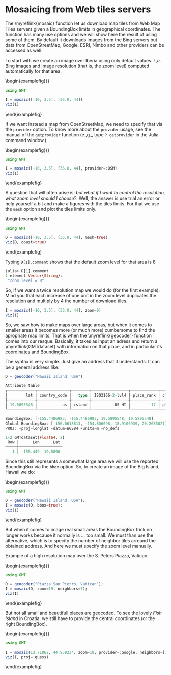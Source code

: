 # Mosaicing from Web tiles servers

The \myreflink{mosaic} function let us download map tiles from Web Map Tiles servers given a BoundingBox limits
in geographical coordinates. The function has many use options and we will show here the result of using
some of them. By default it downloads images from the Bing servers but data from OpenStreetMap, Google, ESRI, 
Nimbo and other providers can be accessed as well.

To start with we create an image over Iberia using only default values. _i.,e._ Bing images and image resolution
(that is, the zoom level) computed automatically for that area.

\begin{examplefig}{}
```julia
using GMT

I = mosaic([-10, 3.5], [36.0, 44])
viz(I)
```
\end{examplefig}

If we want instead a map from OpenStreetMap, we need to specify that via the `provider` option. To know more
about the `provider` usage, see the manual of the ``getprovider`` function (e.,g._ type ``? getprovider``
in the Julia command window.)

\begin{examplefig}{}
```julia
using GMT

I = mosaic([-10, 3.5], [36.0, 44], provider=:OSM)
viz(I)
```
\end{examplefig}

A question that will often arise is: _but what if I want to control the resolution, what zoom level should I choose?_.
Well, the answer is use trial an error or help yourself a bit and make a figures with the tiles limits. For that we
use the `mesh` option and plot the tiles limits only.

\begin{examplefig}{}
```julia
using GMT

D = mosaic([-10, 3.5], [36.0, 44], mesh=true)
viz(D, coast=true)
```
\end{examplefig}

Typing `D[1].comment` shows that the default zoom level for that area is 8

```julia
julia> D[1].comment
1-element Vector{String}:
 "Zoom level = 8"`
```

So, if we want a twice resolution map we would do (for the first example). Mind you that each increase of one unit
in the zoom level duplicates the resolution and multiply by 4 the number of download tiles.

```julia
I = mosaic([-10, 3.5], [36.0, 44], zoom=9)
viz(I)
```

So, we saw how to make maps over large areas, but when it comes to smaller areas it becomes more (or much more)
cumbersome to find the apropriate map limits. That is when the \myreflink{geocoder} function comes into our resque.
Basically, it takes as input an adress and return a \myreflink{GMTdataset} with information on that place, and in
particular its coordinates and BoundingBox.

The syntax is very simple. Just give an address that it understands. It can be a general address like:

```julia
D = geocoder("Hawaii Island, USA")

Attribute table
┌────────────┬──────────────┬────────┬────────────────┬────────────┬───────┬────────────────────┬──────────────┬────────┬──────────┬───────
│        lat │ country_code │   type │ ISO3166-2-lvl4 │ place_rank │ class │         importance │          lon │  state │ osm_type │ addr ⋯
├────────────┼──────────────┼────────┼────────────────┼────────────┼───────┼────────────────────┼──────────────┼────────┼──────────┼───────
│ 19.5895548 │           us │ island │          US-HI │         17 │ place │ 0.5331294636028157 │ -155.4486983 │ Hawaii │ relation │      ⋯
└────────────┴──────────────┴────────┴────────────────┴────────────┴───────┴────────────────────┴──────────────┴────────┴──────────┴───────
                                                                                                                          8 columns omitted
BoundingBox: [-155.4486983, -155.4486983, 19.5895548, 19.5895548]
Global BoundingBox: [-156.0618813, -154.806698, 18.9106939, 20.2685021]
PROJ: +proj=longlat +datum=WGS84 +units=m +no_defs

1×2 GMTdataset{Float64, 2}
 Row │      Lon      Lat
─────┼───────────────────
   1 │ -155.449  19.5896
```

Since this still represents a somewhat large area we will use the reported BoundingBox via the `bbox` option. So, to create
an image of the Big Island, Hawaii we do:

\begin{examplefig}{}
```julia
using GMT

D = geocoder("Hawaii Island, USA");
I = mosaic(D, bbox=true);
viz(I)
```
\end{examplefig}

But when it comes to image real small areas the BoundingBox trick no longer works because it normally is ... too small.
We must than use the alternative, which is to specify the number of neighbor tiles arround the obtained address. And here
we must specify the zoom level manually.

Example of a high resolution map over the S. Peters Piazza, Vatican.

\begin{examplefig}{}
```julia
using GMT

D = geocoder("Piazza San Pietro, Vatican");
I = mosaic(D, zoom=19, neighbors=7);
viz(I)
```
\end{examplefig}

But not all small and beautifull places are geocoded. To see the lovely _Fish Island_ in Croatia, we still have to provide
the central coordinates (or the right BoundingBox).

\begin{examplefig}{}
```julia
using GMT

I = mosaic(13.71862, 44.939234, zoom=18, provider=:Google, neighbors=[7,5]);
viz(I, proj=:guess)
```
\end{examplefig}
